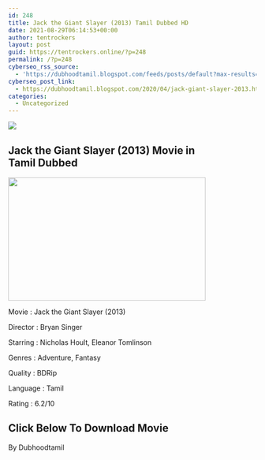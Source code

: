 ```yaml
---
id: 248
title: Jack the Giant Slayer (2013) Tamil Dubbed HD
date: 2021-08-29T06:14:53+00:00
author: tentrockers
layout: post
guid: https://tentrockers.online/?p=248
permalink: /?p=248
cyberseo_rss_source:
  - 'https://dubhoodtamil.blogspot.com/feeds/posts/default?max-results=150&start-index=301'
cyberseo_post_link:
  - https://dubhoodtamil.blogspot.com/2020/04/jack-giant-slayer-2013.html
categories:
  - Uncategorized
---
```

<div class="media_block">
  <img src="https://1.bp.blogspot.com/-S6MyFhULMHk/Xp8uX05ODGI/AAAAAAAAAlY/wOwiElhvCm8TfYWlRTcaCElxQdJhgD3SwCNcBGAsYHQ/s72-w400-h250-c/366450.jpg" class="media_thumbnail" />
</div>

<div dir="ltr" trbidi="on" readability="13.653846153846">
  <h2>
    Jack the Giant Slayer (2013) Movie in<br />Tamil Dubbed<br />
  </h2>
  
  <div class="separator">
    <a href="https://1.bp.blogspot.com/-S6MyFhULMHk/Xp8uX05ODGI/AAAAAAAAAlY/wOwiElhvCm8TfYWlRTcaCElxQdJhgD3SwCNcBGAsYHQ/s1600/366450.jpg"><img loading="lazy" border="0" data-original-height="1000" data-original-width="1600" height="250" src="https://1.bp.blogspot.com/-S6MyFhULMHk/Xp8uX05ODGI/AAAAAAAAAlY/wOwiElhvCm8TfYWlRTcaCElxQdJhgD3SwCNcBGAsYHQ/w400-h250/366450.jpg" width="400" /></a>
  </div>
  
  <p>
    Movie<span> </span>:<span> </span>Jack the Giant Slayer (2013)&nbsp;
  </p>
  
  <p>
    Director<span> </span>:<span> </span>Bryan Singer&nbsp;
  </p>
  
  <p>
    Starring<span> </span>:<span> </span>Nicholas Hoult, Eleanor Tomlinson&nbsp;
  </p>
  
  <p>
    Genres<span> </span>:<span> </span>Adventure, Fantasy&nbsp;
  </p>
  
  <p>
    Quality<span> </span>:<span> </span>BDRip&nbsp;
  </p>
  
  <p>
    Language<span> </span>:<span> </span>Tamil&nbsp;
  </p>
  
  <p>
    Rating<span> </span>:<span> </span>6.2/10
  </p>
  
  <h2>
    <b><span>Click Below To Download Movie</span></b>
  </h2>
  
  <p>
    By Dubhoodtamil
  </p></p>
</div>